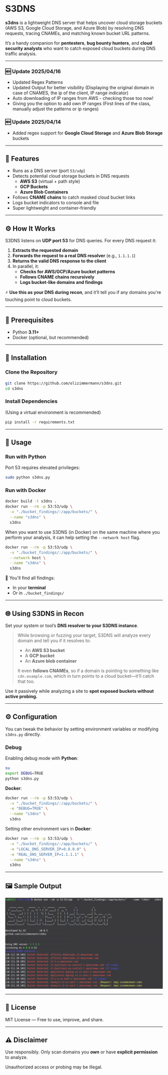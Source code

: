 # S3DNS

**s3dns** is a lightweight DNS server that helps uncover cloud storage buckets (AWS S3, Google Cloud Storage, and Azure Blob) by resolving DNS requests, tracing CNAMEs, and matching known bucket URL patterns.

It’s a handy companion for **pentesters**, **bug bounty hunters**, and **cloud security analysts** who want to catch exposed cloud buckets during DNS traffic analysis.

---

### 🆕 Update 2025/04/16

- Updated Regex Patterns
- Updated Output for better visibility (Displaying the original domain in case of CNAMES, the ip of the client, IP range indicator)
- Auto downloading of IP ranges from AWS - checking those too now!
- Giving you the option to add own IP ranges (First lines of the class, manually adjust the patterns or ip ranges)


### 🆕 Update 2025/04/14

- Added regex support for **Google Cloud Storage** and **Azure Blob Storage** buckets

---

## 🚀 Features

- Runs as a DNS server (port `53/udp`)
- Detects potential cloud storage buckets in DNS requests
  - **AWS S3** (virtual + path style)
  - **GCP Buckets**
  - **Azure Blob Containers**
- Follows **CNAME chains** to catch masked cloud bucket links
- Logs bucket indicators to console and file
- Super lightweight and container-friendly

---

## ⚙️ How It Works

S3DNS listens on **UDP port 53** for DNS queries. For every DNS request it:

1. **Extracts the requested domain**
2. **Forwards the request to a real DNS resolver** (e.g., `1.1.1.1`)
3. **Returns the valid DNS response to the client**
4. In parallel, it:
   - **Checks for AWS/GCP/Azure bucket patterns**
   - **Follows CNAME chains recursively**
   - **Logs bucket-like domains and findings**

⚡ **Use this as your DNS during recon**, and it’ll tell you if any domains you're touching point to cloud buckets.

---

## 🧱 Prerequisites

- Python **3.11+**
- Docker (optional, but recommended)

---

## 🔧 Installation

### Clone the Repository

```bash
git clone https://github.com/olizimmermann/s3dns.git
cd s3dns
```

### Install Dependencies

(Using a virtual environment is recommended)

```bash
pip install -r requirements.txt
```

---

## 🧪 Usage

### Run with Python

Port 53 requires elevated privileges:

```bash
sudo python s3dns.py
```

### Run with Docker

```bash
docker build -t s3dns .
docker run --rm -p 53:53/udp \
  -v "./bucket_findings/:/app/buckets/" \
  --name "s3dns" \
  s3dns
```

When you want to use S3DNS (in Docker) on the same machine where you perform your analysis, it can help setting the `--network host` flag. 

```bash
docker run --rm -p 53:53/udp \
  -v "./bucket_findings/:/app/buckets/" \
  --network host \
  --name "s3dns" \
  s3dns
```

📁 You'll find all findings:
- In your **terminal**
- Or in `./bucket_findings/`

---

## 🌐 Using S3DNS in Recon

Set your system or tool’s **DNS resolver to your S3DNS instance**.

> While browsing or fuzzing your target, S3DNS will analyze every domain and tell you if it resolves to:
> - An **AWS S3 bucket**
> - A **GCP bucket**
> - An **Azure blob container**
>
> It even **follows CNAMEs**, so if a domain is pointing to something like `cdn.example.com`, which in turn points to a cloud bucket—it’ll catch that too.

Use it passively while analyzing a site to **spot exposed buckets without active probing.**

---

## ⚙️ Configuration

You can tweak the behavior by setting environment variables or modifying `s3dns.py` directly.

### Debug

Enabling debug mode with **Python**:

```bash
su
export DEBUG=TRUE
python s3dns.py
```

**Docker**:

```bash
docker run --rm -p 53:53/udp \
  -v "./bucket_findings/:/app/buckets/" \
  -e "DEBUG=TRUE" \
  --name "s3dns" \
  s3dns
```

Setting other environment vars in **Docker**:

```bash
docker run --rm -p 53:53/udp \
  -v "./bucket_findings/:/app/buckets/" \
  -e "LOCAL_DNS_SERVER_IP=0.0.0.0" \
  -e "REAL_DNS_SERVER_IP=1.1.1.1" \
  --name "s3dns" \
  s3dns
```

---

## 🖼️ Sample Output

![Sample Output Docker](https://github.com/olizimmermann/s3dns/blob/main/images/output.png)

---

## 📄 License

MIT License — Free to use, improve, and share.

---

## ⚠️ Disclaimer

Use responsibly. Only scan domains you **own** or have **explicit permission** to analyze.

Unauthorized access or probing may be illegal.
